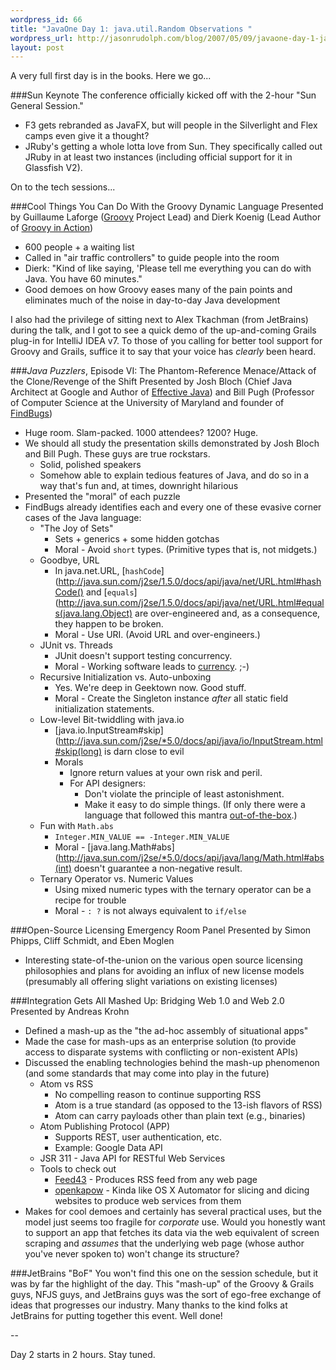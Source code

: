 ```yaml
--- 
wordpress_id: 66
title: "JavaOne Day 1: java.util.Random Observations "
wordpress_url: http://jasonrudolph.com/blog/2007/05/09/javaone-day-1-javautilrandom-observations/
layout: post
---
```

A very full first day is in the books. Here we go...

###Sun Keynote
The conference officially kicked off with the 2-hour "Sun General Session."  

* F3 gets rebranded as JavaFX, but will people in the Silverlight and Flex camps even give it a thought?
* JRuby's getting a whole lotta love from Sun.  They specifically called out JRuby in at least two instances (including official support for it in Glassfish V2).  

On to the tech sessions...


<!--more-->

###Cool Things You Can Do With the Groovy Dynamic Language
Presented by Guillaume Laforge ([Groovy](http://groovy.codehaus.org) Project Lead) and Dierk Koenig (Lead Author of [Groovy in Action](http://www.manning.com/koenig/))

* 600 people + a waiting list
* Called in "air traffic controllers" to guide people into the room
* Dierk: "Kind of like saying, 'Please tell me everything you can do with Java.  You have 60 minutes."
* Good demoes on how Groovy eases many of the pain points and eliminates much of the noise in day-to-day Java development

I also had the privilege of sitting next to Alex Tkachman (from JetBrains) during the talk, and I got to see a quick demo of the up-and-coming Grails plug-in for IntelliJ IDEA v7.  To those of you calling for better tool support for Groovy and Grails, suffice it to say that your voice has *clearly* been heard.  

###*Java Puzzlers*, Episode VI: The Phantom-Reference Menace/Attack of the Clone/Revenge of the Shift
Presented by Josh Bloch (Chief Java Architect at Google and Author of [Effective Java](http://java.sun.com/docs/books/effective/)) and Bill Pugh (Professor of Computer Science at the University of Maryland and founder of [FindBugs](http://findbugs.sourceforge.net/))

* Huge room.  Slam-packed.  1000 attendees?  1200?  Huge.
* We should all study the presentation skills demonstrated by Josh Bloch and Bill Pugh.  These guys are true rockstars.  
    * Solid, polished speakers
    * Somehow able to explain tedious features of Java, and do so in a way that's fun and, at times, downright hilarious
* Presented the "moral" of each puzzle
* FindBugs already identifies each and every one of these evasive corner cases of the Java language:
    * "The Joy of Sets"     
        * Sets + generics + some hidden gotchas
        * Moral - Avoid `short` types.  (Primitive types that is, not midgets.)
    * Goodbye, URL
        * In java.net.URL, [`hashCode`](http://java.sun.com/j2se/1.5.0/docs/api/java/net/URL.html#hashCode() and [`equals`](http://java.sun.com/j2se/1.5.0/docs/api/java/net/URL.html#equals(java.lang.Object) are over-engineered and, as a consequence, they happen to be broken. 
        * Moral - Use URI. (Avoid URL and over-engineers.)
    * JUnit vs. Threads    
        * JUnit doesn't support testing concurrency.
        * Moral - Working software leads to [currency](http://en.wikipedia.org/wiki/Currency).  ;-)
    * Recursive Initialization vs. Auto-unboxing  
        * Yes.  We're deep in Geektown now.  Good stuff.
        * Moral - Create the Singleton instance *after* all static field initialization statements.
    * Low-level Bit-twiddling with java.io
        * [java.io.InputStream#skip](http://java.sun.com/j2se/*5.0/docs/api/java/io/InputStream.html#skip(long) is darn close to evil
        * Morals
            * Ignore return values at your own risk and peril.
            * For API designers:
                * Don't violate the principle of least astonishment.
                * Make it easy to do simple things.  (If only there were a language that followed this mantra [out-of-the-box](http://groovy.codehaus.org).)
    * Fun with `Math.abs`
        * `Integer.MIN_VALUE == -Integer.MIN_VALUE`     
        * Moral - [java.lang.Math#abs](http://java.sun.com/j2se/*5.0/docs/api/java/lang/Math.html#abs(int) doesn't guarantee a non-negative result.
    * Ternary Operator vs. Numeric Values
        * Using mixed numeric types with the ternary operator can be a recipe for trouble 
        * Moral - `: ?` is not always equivalent to `if/else`
    
###Open-Source Licensing Emergency Room Panel 
Presented by Simon Phipps, Cliff Schmidt, and Eben Moglen 

* Interesting state-of-the-union on the various open source licensing philosophies and plans for avoiding an influx of new license models (presumably all offering slight variations on existing licenses)

###Integration Gets All Mashed Up: Bridging Web 1.0 and Web 2.0 
Presented by Andreas Krohn 
                 
* Defined a mash-up as the "the ad-hoc assembly of situational apps"
* Made the case for mash-ups as an enterprise solution (to provide access to disparate systems with conflicting or non-existent APIs)
* Discussed the enabling technologies behind the mash-up phenomenon (and some standards that may come into play in the future)
    * Atom vs RSS
        * No compelling reason to continue supporting RSS
        * Atom is a true standard (as opposed to the 13-ish flavors of RSS)
        * Atom can carry payloads other than plain text (e.g., binaries)
    * Atom Publishing Protocol (APP)
        * Supports REST, user authentication, etc.
        * Example: Google Data API
    * JSR 311 - Java API for RESTful Web Services
    * Tools to check out
        * [Feed43](http://feed43.com/) - Produces RSS feed from any web page
        * [openkapow](http://openkapow.com) - Kinda like OS X Automator for slicing and dicing websites to produce web services from them
* Makes for cool demoes and certainly has several practical uses, but the model just seems too fragile for *corporate* use.  Would you honestly want to support an app that fetches its data via the web equivalent of screen scraping and *assumes* that the underlying web page (whose author you've never spoken to) won't change its structure?  

###JetBrains "BoF"
You won't find this one on the session schedule, but it was by far the highlight of the day.  This "mash-up" of the Groovy & Grails guys, NFJS guys, and JetBrains guys was the sort of ego-free exchange of ideas that progresses our industry.  Many thanks to the kind folks at JetBrains for putting together this event.  Well done!

--

Day 2 starts in 2 hours.  Stay tuned.
